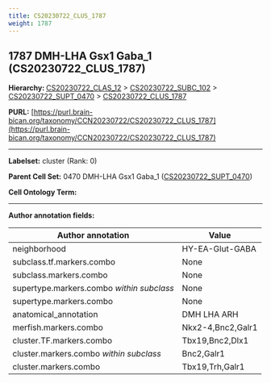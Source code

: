 ```yaml
---
title: CS20230722_CLUS_1787
weight: 1787
---
```

## 1787 DMH-LHA Gsx1 Gaba_1 (CS20230722_CLUS_1787)
<b>Hierarchy: </b>
[CS20230722_CLAS_12](../CS20230722_CLAS_12) >
[CS20230722_SUBC_102](../CS20230722_SUBC_102) >
[CS20230722_SUPT_0470](../CS20230722_SUPT_0470) >
[CS20230722_CLUS_1787](../CS20230722_CLUS_1787)

**PURL:** [https://purl.brain-bican.org/taxonomy/CCN20230722/CS20230722_CLUS_1787](https://purl.brain-bican.org/taxonomy/CCN20230722/CS20230722_CLUS_1787)

---


**Labelset:** cluster (Rank: 0)

**Parent Cell Set:** 0470 DMH-LHA Gsx1 Gaba_1 ([CS20230722_SUPT_0470](../CS20230722_SUPT_0470))



**Cell Ontology Term:** 

[MARKER GENES.]: #


---

[TRANSFERRED ANNOTATIONS.]: #


[AUTHOR ANNOTATION FIELDS.]: #


**Author annotation fields:**

| Author annotation | Value |
|-------------------|-------|
|neighborhood|HY-EA-Glut-GABA|
|subclass.tf.markers.combo|None|
|subclass.markers.combo|None|
|supertype.markers.combo _within subclass_|None|
|supertype.markers.combo|None|
|anatomical_annotation|DMH LHA ARH|
|merfish.markers.combo|Nkx2-4,Bnc2,Galr1|
|cluster.TF.markers.combo|Tbx19,Bnc2,Dlx1|
|cluster.markers.combo _within subclass_|Bnc2,Galr1|
|cluster.markers.combo|Tbx19,Trh,Galr1|
